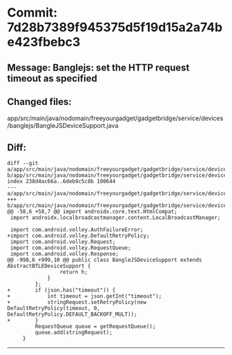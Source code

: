 # Commit: 7d28b7389f945375d5f19d15a2a74be423fbebc3
## Message: Banglejs: set the HTTP request timeout as specified
## Changed files:
app/src/main/java/nodomain/freeyourgadget/gadgetbridge/service/devices/banglejs/BangleJSDeviceSupport.java

## Diff:
```
diff --git a/app/src/main/java/nodomain/freeyourgadget/gadgetbridge/service/devices/banglejs/BangleJSDeviceSupport.java b/app/src/main/java/nodomain/freeyourgadget/gadgetbridge/service/devices/banglejs/BangleJSDeviceSupport.java
index 238d4ac66a..6deb9c5c8b 100644
--- a/app/src/main/java/nodomain/freeyourgadget/gadgetbridge/service/devices/banglejs/BangleJSDeviceSupport.java
+++ b/app/src/main/java/nodomain/freeyourgadget/gadgetbridge/service/devices/banglejs/BangleJSDeviceSupport.java
@@ -58,6 +58,7 @@ import androidx.core.text.HtmlCompat;
 import androidx.localbroadcastmanager.content.LocalBroadcastManager;
 
 import com.android.volley.AuthFailureError;
+import com.android.volley.DefaultRetryPolicy;
 import com.android.volley.Request;
 import com.android.volley.RequestQueue;
 import com.android.volley.Response;
@@ -998,6 +999,10 @@ public class BangleJSDeviceSupport extends AbstractBTLEDeviceSupport {
                 return h;
             }
         };
+        if (json.has("timeout")) {
+            int timeout = json.getInt("timeout");
+            stringRequest.setRetryPolicy(new DefaultRetryPolicy(timeout, 0, DefaultRetryPolicy.DEFAULT_BACKOFF_MULT));
+        }
         RequestQueue queue = getRequestQueue();
         queue.add(stringRequest);
     }
```
-----------------------------------
